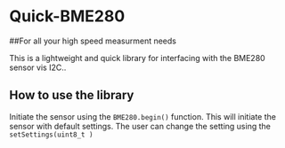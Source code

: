 # Quick-BME280
##For all your high speed measurment needs

This is a lightweight and quick library for interfacing with the BME280 sensor vis I2C..

## How to use the library

Initiate the sensor using the ``` BME280.begin() ``` function. 
This will initiate the sensor with default settings. 
The user can change the setting using the ```setSettings(uint8_t ) ```